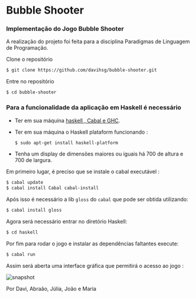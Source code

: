 # Bubble Shooter

### Implementação do Jogo Bubble Shooter

A realização do projeto foi feita para a disciplina Paradigmas de Linguagem de Programação.

Clone o repositório

```bash
$ git clone https://github.com/davihsg/bubble-shooter.git
```

Entre no repositório

```bash
$ cd bubble-shooter
```

### Para a funcionalidade da aplicação em Haskell é necessário

- Ter em sua máquina [haskell , Cabal e GHC](https://www.haskell.org/downloads/).
- Ter em sua máquina o Haskell plataform funcionando :

    ```bash
    $ sudo apt-get install haskell-platform
    ```

- Tenha um display de dimensões maiores ou iguais há 700 de altura e 700 de largura.

Em primeiro lugar, é preciso que se instale o cabal executável :

```bash
$ cabal update
$ cabal install Cabal cabal-install
```

Após isso é necessário a lib `gloss` do `cabal` que pode ser obtida utilizando:

```bash
$ cabal install gloss
```

Agora será necessário entrar no diretório Haskell:

```bash
$ cd haskell
```

Por fim para rodar o jogo e instalar as dependências faltantes execute:

```bash
$ cabal run
```

Assim será aberta uma interface gráfica que permitirá o acesso ao jogo :

![snapshot](https://hnet.com/video-to-gif/download/20220304-01-NkG0JxxeNkqwoS30-VJxbnX/Hnet-image.gif)

Por Davi, Abraão, Júlia, João e Maria
